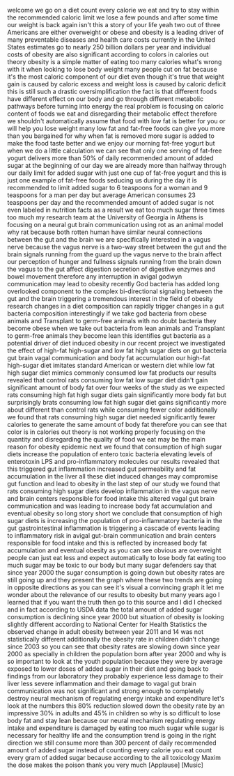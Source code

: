 
welcome we go on a diet count every
calorie we eat and try to stay within
the recommended caloric limit we lose a
few pounds and after some time our
weight is back again isn&#39;t this a story
of your life yeah two out of three
Americans are either overweight or obese
and obesity is a leading driver of many
preventable diseases and health care
costs currently in the United States
estimates go to nearly 250 billion
dollars per year and individual costs of
obesity are also significant
according to colors in calories out
theory obesity is a simple matter of
eating too many calories what&#39;s wrong
with it
when looking to lose body weight many
people cut on fat because it&#39;s the most
caloric component of our diet even
though it&#39;s true that weight gain is
caused by caloric excess and weight loss
is caused by caloric deficit this is
still such a drastic oversimplification
the fact is that different foods have
different effect on our body and go
through different metabolic pathways
before turning into energy
the real problem is focusing on caloric
content of foods we eat and disregarding
their metabolic effect therefore we
shouldn&#39;t automatically assume that food
with low fat is better for you or will
help you lose weight many low fat
and fat-free foods can give you more
than you bargained for why when fat is
removed more sugar is added to make the
food taste better and we enjoy our
morning fat-free yogurt but when we do a
little calculation we can see that only
one serving of fat-free yogurt delivers
more than 50% of daily recommended
amount of added sugar at the beginning
of our day we are already more than
halfway through our daily limit for
added sugar with just one cup of
fat-free yogurt and this is just one
example of fat-free foods seducing us
during the day it is recommended to
limit added sugar to 6 teaspoons for a
woman and 9 teaspoons for a man per day
but average American consumes 23
teaspoons per day and the recommended
amount of added sugar is not even
labeled in nutrition facts as a result
we eat too much sugar three times too
much my research team at the University
of Georgia in Athens is focusing on a
neural gut brain communication using rot
as an animal model why rat because both
rotten human have similar neural
connections between the gut and the
brain we are specifically interested in
a vagus nerve because the vagus nerve is
a two-way street between the gut and the
brain signals running from the guard up
the vagus nerve to the brain affect our
perception of hunger and fullness
signals running from the brain down the
vagus to the gut affect digestion
secretion of digestive enzymes and bowel
movement
therefore
any interruption in avigal godwyn
communication may lead to obesity
recently God bacteria has added long
overlooked component to the complex
bi-directional signaling between the gut
and the brain triggering a tremendous
interest in the field of obesity
research changes in a diet composition
can rapidly trigger changes in a gut
bacteria composition interestingly if we
take god bacteria from obese animals and
Transplant to germ-free animals with no
doubt bacteria they become obese when we
take out bacteria from lean animals and
Transplant to germ-free animals they
become lean this identifies gut bacteria
as a potential driver of diet induced
obesity in our recent project we
investigated the effect of high-fat
high-sugar and low fat high sugar diets
on gut bacteria gut brain vagal
communication and body fat accumulation
our high-fat high-sugar diet
imitates standard American or western
diet while low fat high sugar diet
mimics commonly consumed low fat
products our results revealed that
control rats consuming low fat low sugar
diet didn&#39;t gain significant amount of
body fat over four weeks of the study as
we expected rats consuming high fat high
sugar diets gain significantly more body
fat but surprisingly brats consuming low
fat high sugar diet gains significantly
more about different than control rats
while consuming fewer color
additionally we found that rats
consuming high sugar diet needed
significantly fewer calories to generate
the same amount of body fat therefore
you can see that color is in calories
out theory is not working properly
focusing on the quantity and
disregarding the quality of food we eat
may be the main reason for obesity
epidemic next we found that consumption
of high sugar diets increase the
population of entero toxic bacteria
elevating levels of enterotoxin LPS and
pro-inflammatory molecules our results
revealed that this triggered gut
inflammation increased gut permeability
and fat accumulation in the liver all
these diet induced changes may
compromise gut function and lead to
obesity in the last step of our study we
found that rats consuming high sugar
diets
develop inflammation in the vagus nerve
and brain centers responsible for food
intake this altered vagal gut brain
communication and was leading to
increase body fat accumulation and
eventual obesity so long story short we
conclude that consumption of high sugar
diets is increasing the population of
pro-inflammatory bacteria in the gut
gastrointestinal inflammation is
triggering a cascade of events leading
to inflammatory risk
in avigal gut-brain communication and
brain centers responsible for food
intake and this is reflected by
increased body fat accumulation and
eventual obesity as you can see obvious
are overweight people can just eat less
and expect automatically to lose body
fat eating too much sugar may be toxic
to our body but many sugar defenders say
that since year 2000 the sugar
consumption is going down but obesity
rates are still going up and they
present the graph where these two trends
are going in opposite directions as you
can see it&#39;s visual a convincing graph
it let me wonder about the relevance of
our results to obesity but many years
ago I learned that if you want the truth
then go to this source and I did I
checked and in fact according to USDA
data the total amount of added sugar
consumption is declining since year 2000
but situation of obesity is looking
slightly different according to National
Center for Health Statistics the
observed change in adult obesity between
year 2011 and 14 was not statistically
different
additionally the obesity rate in
children didn&#39;t change since 2003 so you
can see that obesity rates are slowing
down since year 2000 as
specially in children the population
born after year 2000 and why is so
important to look at the youth
population because they were by average
exposed to lower doses of added sugar in
their diet and going back to findings
from our laboratory they probably
experience less damage to their liver
less severe inflammation and their
damage to vagal gut brain communication
was not significant and strong enough to
completely destroy neural mechanism of
regulating energy intake and expenditure
let&#39;s look at the numbers this 80%
reduction slowed down the obesity rate
by an impressive 30% in adults and 45%
in children so why is so difficult to
lose body fat and stay lean because our
neural mechanism regulating energy
intake and expenditure is damaged by
eating too much sugar while sugar is
necessary for healthy life and the
consumption trend is going in the right
direction we still consume more than 300
percent of daily recommended amount of
added sugar instead of counting every
calorie you eat count every gram of
added sugar because according to the all
toxicology Maxim the dose makes the
poison thank you very much
[Applause]
[Music]
